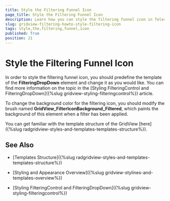 ```yaml
---
title: Style the Filtering Funnel Icon
page_title: Style the Filtering Funnel Icon
description: Learn how you can style the filtering funnel icon in Telerik's {{ site.framework_name }} DataGrid through predefined template of the FilteringDropDown element.
slug: gridview-filtering-howto-style-filtering-icon
tags: style,the,filtering,funnel,icon
published: True
position: 21
---
```


# Style the Filtering Funnel Icon

In order to style the filtering funnel icon, you should predefine the template of the __FilteringDropDown__ element and change it as you would like. You can find more information on the topic in the [Styling FilteringControl and FilteringDropDown]({%slug gridview-styling-filteringcontrol%}) article.

To change the background color for the filtering icon, you should modify the brush named **GridView_FilterIconBackground_Filtered**, which paints the background of this element when a filter has been applied.
        

You can get familiar with the template structure of the GridView [here]({%slug radgridview-styles-and-templates-templates-structure%}).
        

## See Also

 * [Templates Structure]({%slug radgridview-styles-and-templates-templates-structure%})

 * [Styling and Appearance Overview]({%slug gridview-stylines-and-templates-overview%})

 * [Styling FilteringControl and FilteringDropDown]({%slug gridview-styling-filteringcontrol%})
